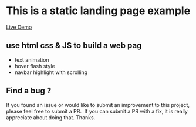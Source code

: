 # This is a static landing page example
[Live Demo](https://wyang0917.github.io/landing-page-example/) 
## use html css & JS to build a web pag
* text animation
* hover flash style
* navbar highlight with scrolling
## Find a bug ?
If you found an issue or would like to submit an improvement to this project, please feel free to submit a PR.  If you can submit a PR with a fix, it is really appreciate about doing that. Thanks.
